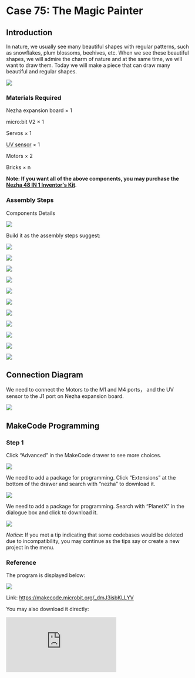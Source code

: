 # Case 75: The Magic Painter

## Introduction

In nature, we usually see many beautiful shapes with regular patterns, such as snowflakes, plum blossoms, beehives, etc. When we see these beautiful shapes, we will admire the charm of nature and at the same time, we will want to draw them. Today we will make a piece that can draw many beautiful and regular shapes.

![](./images/75_1.png)

### Materials Required

Nezha expansion board × 1

micro:bit V2 × 1

Servos × 1

[UV sensor](https://shop.elecfreaks.com/products/elecfreaks-planetx-uv-sensor?_pos=1&_sid=7c7ab57bf&_ss=r) × 1

Motors × 2

Bricks × n

**Note: If you want all of the above components, you may purchase the [Nezha 48 IN 1 Inventor's Kit](https://shop.elecfreaks.com/products/elecfreaks-micro-bit-nezha-48-in-1-inventors-kit-without-micro-bit-board?_pos=3&_sid=7e0550154&_ss=r)**.



### Assembly Steps

Components Details

![](./images/75_2.png)

Build it as the assembly steps suggest:

![](./images/75_3.png)

![](./images/75_4.png)

![](./images/75_5.png)

![](./images/75_6.png)

![](./images/75_7.png)

![](./images/75_8.png)

![](./images/75_9.png)

![](./images/75_10.png)

![](./images/75_11.png)

![](./images/75_12.png)

![](./images/75_13.png)

## Connection Diagram

We need to connect the Motors to the M1 and M4 ports， and the UV sensor to the J1 port on Nezha expansion board.

![](./images/75_14.png)


##  MakeCode Programming

### Step 1

Click “Advanced” in the MakeCode drawer to see more choices.



![](./images/49_10.png)



We need to add a package for programming. Click “Extensions” at the bottom of the drawer and search with “nezha” to download it.



![](./images/49_11.png)



We need to add a package for programming. Search with “PlanetX” in the dialogue box and click to download it.

![](./images/49_12.png)



*Notice*: If you met a tip indicating that some codebases would be deleted due to incompatibility, you may continue as the tips say or create a new project in the menu.

### Reference

The program is displayed below:

![](./images/75_15.png)

Link: https://makecode.microbit.org/_dmJ3isbKLLYV

You may also download it directly:

<div
    style={{
        position: 'relative',
        paddingBottom: '60%',
        overflow: 'hidden',
    }}
>
    <iframe
        src="https://makecode.microbit.org/_dmJ3isbKLLYV"
        frameborder="0"
        sandbox="allow-popups allow-forms allow-scripts allow-same-origin"
        style={{
            position: 'absolute',
            width: '100%',
            height: '100%',
        }}
    />
</div>

### Result

We can see that when the UV intensity changes, the graphics drawn by the painter are changed, and you can also improve the program to draw more graphics.

![](./images/75_16.gif)
